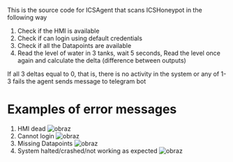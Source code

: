 This is the source code for ICSAgent that scans ICSHoneypot in the following way

1. Check if the HMI is available
2. Check if can login using default credentials
3. Check if all the Datapoints are available
4. Read the level of water in 3 tanks, wait 5 seconds, Read the level once again and calculate the delta (difference between outputs)

If all 3 deltas equal to 0, that is, there is no activity in the system or any of 1-3 fails the agent sends message to telegram bot

# Examples of error messages

1. HMI dead
  ![obraz](https://github.com/user-attachments/assets/6aa07276-88f4-470b-9ae0-f9c08517fb15)
2. Cannot login
   ![obraz](https://github.com/user-attachments/assets/4d3ed4ba-c20d-41a1-9ab1-4a3cc014a428)
3. Missing Datapoints
   ![obraz](https://github.com/user-attachments/assets/63c9dcde-d78c-4144-a323-c3a083cbf48b)
4. System halted/crashed/not working as expected
   ![obraz](https://github.com/user-attachments/assets/86a1fa34-e2d0-4e0b-9630-292326a3a694)




  
